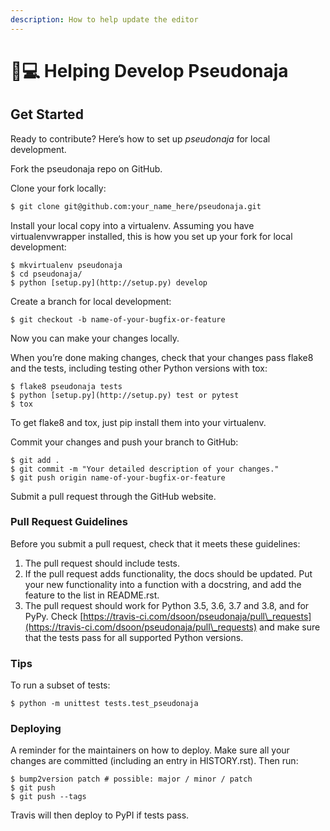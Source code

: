 ```yaml
---
description: How to help update the editor
---
```


# 👨💻 Helping Develop Pseudonaja

## Get Started

Ready to contribute? Here’s how to set up _pseudonaja_ for local development.

Fork the pseudonaja repo on GitHub.

Clone your fork locally:

```bash
$ git clone git@github.com:your_name_here/pseudonaja.git
```

Install your local copy into a virtualenv. Assuming you have virtualenvwrapper installed, this is how you set up your fork for local development:

```
$ mkvirtualenv pseudonaja
$ cd pseudonaja/
$ python [setup.py](http://setup.py) develop
```

Create a branch for local development:

```
$ git checkout -b name-of-your-bugfix-or-feature
```

Now you can make your changes locally.

When you’re done making changes, check that your changes pass flake8 and the tests, including testing other Python versions with tox:

```
$ flake8 pseudonaja tests
$ python [setup.py](http://setup.py) test or pytest
$ tox
```

To get flake8 and tox, just pip install them into your virtualenv.

Commit your changes and push your branch to GitHub:

```
$ git add .
$ git commit -m "Your detailed description of your changes."
$ git push origin name-of-your-bugfix-or-feature
```

Submit a pull request through the GitHub website.

### Pull Request Guidelines

Before you submit a pull request, check that it meets these guidelines:

1. The pull request should include tests.
2. If the pull request adds functionality, the docs should be updated. Put your new functionality into a function with a docstring, and add the feature to the list in README.rst.
3. The pull request should work for Python 3.5, 3.6, 3.7 and 3.8, and for PyPy. Check [https://travis-ci.com/dsoon/pseudonaja/pull\_requests](https://travis-ci.com/dsoon/pseudonaja/pull\_requests) and make sure that the tests pass for all supported Python versions.

### Tips

To run a subset of tests:

```
$ python -m unittest tests.test_pseudonaja
```

### Deploying

A reminder for the maintainers on how to deploy. Make sure all your changes are committed (including an entry in HISTORY.rst). Then run:

```
$ bump2version patch # possible: major / minor / patch
$ git push
$ git push --tags
```

Travis will then deploy to PyPI if tests pass.
